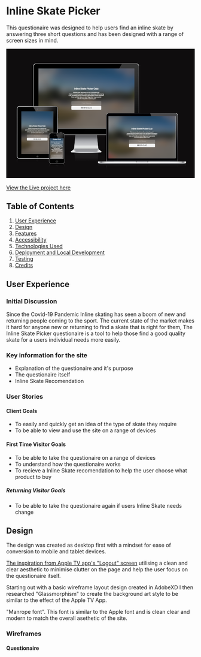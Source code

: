 # Inline Skate Picker

This questionaire was designed to help users find an inline skate by answering three short questions and has been designed with a range of screen sizes in mind.

!["Am I Responsive" image](assets/images/readme/amiresponsive.png)

[View the Live project here](https://thomasballardci.github.io/M2-Skate-Selection-Quiz/)

## Table of Contents
1. [User Experience](#user-experience)
2. [Design](#design)
3. [Features](#features)
4. [Accessibility](#accessibility)
5. [Technologies Used](#technologies-used)
6. [Deployment and Local Development](#deployment-&-local-development)
7. [Testing](#testing)
8. [Credits](#credits)

## User Experience

### Initial Discussion

Since the Covid-19 Pandemic Inline skating has seen a boom of new and returning people coming to the sport. The current state of the market makes it hard for anyone new or returning to find a skate that is right for them, The Inline Skate Picker questionaire is a tool to help those find a good quality skate for a users individual needs more easily.

### Key information for the site

* Explanation of the questionaire and it's purpose
* The questionaire itself
* Inline Skate Recomendation

### User Stories

#### Client Goals

* To easily and quickly get an idea of the type of skate they require
* To be able to view and use the site on a range of devices

#### First Time Visitor Goals

* To be able to take the questionaire on a range of devices
* To understand how the questionaire works
* To recieve a Inline Skate recomendation to help the user choose what product to buy

##### Returning Visitor Goals

* To be able to take the questionaire again if users Inline Skate needs change

## Design

The design was created as desktop first with a mindset for ease of conversion to mobile and tablet devices. 

[The inspiration from Apple TV app's  "Logout" screen](assets/images/readme/appletvlogout.jpg) utilising a clean and clear aesthetic to minimise clutter on the page and help the user focus on the questionaire itself.

Starting out with a basic wireframe layout design created in AdobeXD I then researched "Glassmorphism" to create the background art style to be similar to the effect of the Apple TV App.

"Manrope font". This font is similar to the Apple font and is clean clear and modern to match the overall asethetic of the site.


### Wireframes

#### Questionaire 
